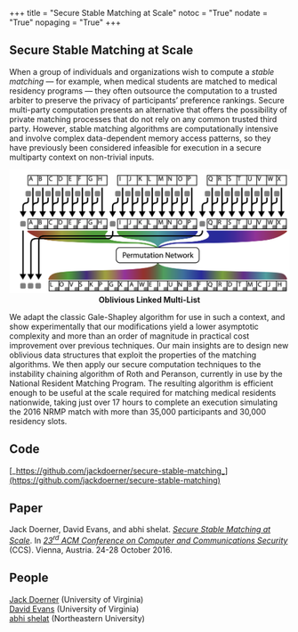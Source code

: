 +++
title = "Secure Stable Matching at Scale"
notoc = "True"
nodate = "True"
nopaging = "True"
+++

## Secure Stable Matching at Scale

When a group of individuals and organizations wish to compute a _stable
matching_ &mdash; for example, when medical students are matched to
medical residency programs &mdash; they often outsource the computation
to a trusted arbiter to preserve the privacy of participants’ preference
rankings. Secure multi-party computation presents an alternative that
offers the possibility of private matching processes that do not rely on
any common trusted third party. However, stable matching algorithms are
computationally intensive and involve complex data-dependent memory
access patterns, so they have previously been considered infeasible for
execution in a secure multiparty context on non-trivial inputs.

<center>
<A href="/images/obliviouslinkedlist.png"><img src="/images/obliviouslinkedlist.png" width=600></a><br>
<b>Oblivious Linked Multi-List</b><br>
</center>

We adapt the classic Gale-Shapley algorithm for use in such a
context, and show experimentally that our modifications yield a
lower asymptotic complexity and more than an order of magnitude
in practical cost improvement over previous techniques. Our
main insights are to design new oblivious data structures that exploit
the properties of the matching algorithms. We then apply our
secure computation techniques to the instability chaining algorithm
of Roth and Peranson, currently in use by the National Resident
Matching Program. The resulting algorithm is efficient enough to
be useful at the scale required for matching medical residents nationwide,
taking just over 17 hours to complete an execution simulating
the 2016 NRMP match with more than 35,000 participants
and 30,000 residency slots.

## Code

[_https://github.com/jackdoerner/secure-stable-matching_](https://github.com/jackdoerner/secure-stable-matching)

## Paper

Jack Doerner, David Evans, and abhi shelat. [_Secure Stable Matching at
Scale_](/docs/matching.pdf).  In [_23<sup>rd</sup> ACM Conference on
Computer and Communications
Security_](https://www.sigsac.org/ccs/CCS2016/) (CCS). Vienna,
Austria. 24-28 October 2016.

## People

[Jack Doerner](https://jackdoerner.net/) (University of Virginia)  
[David Evans](https://www.cs.virginia.edu/evans) (University of Virginia)  
[abhi shelat](https://shelat.ccis.neu.edu/) (Northeastern University)







